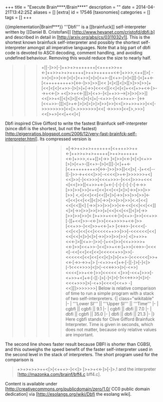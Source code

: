 +++
title = "Execute Brain****/Brain****"
description = ""
date = 2014-04-21T13:42:25Z
aliases = []
[extra]
id = 17546
[taxonomies]
categories = []
tags = []
+++

{{implementation|Brainf***}}
'''Dbfi''' is a [[brainfuck]] self-interpreter written by [[Daniel B. Cristofani]] [http://www.hevanet.com/cristofd/dbfi.b] and described in detail in [http://arxiv.org/abs/cs/0311032v1]. This is the shortest known brainfuck self-interpreter and possibly the shortest self-interpreter amongst all imperative languages. Note that a big part of dbfi code is devoted to ASCII decoding, comment handling, and avoiding undefined behaviour. Removing this would reduce the size to nearly half.
 >>>+[[-]>>[-]++>+>+++++++[<++++>>++<-]++>>+>+>+++++[>++>++++++<<-]+>>>,<++[[>[
 ->>]<[>>]<<-]<[<]<+>>[>]>[<+>-[[<+>-]>]<[[[-]<]++<-[<+++++++++>[<->-]>>]>>]]<<
 ]<]<[[<]>[[>]>>[>>]+[<<]<[<]<+>>-]>[>]+[->>]<<<<[[<<]<[<]+<<[+>+<<-[>-->+<<-[>
 +<[>>+<<-]]]>[<+>-]<]++>>-->[>]>>[>>]]<<[>>+<[[<]<]>[[<<]<[<]+[-<+>>-[<<+>++>-
 [<->[<<+>>-]]]<[>+<-]>]>[>]>]>[>>]>>]<<[>>+>>+>>]<<[->>>>>>>>]<<[>.>>>>>>>]<<[
 >->>>>>]<<[>,>>>]<<[>+>]<<[+<<]<]

Dbfi inspired Clive Gifford to write the fastest Brainfuck self-interpreter (since dbfi is the shortest, but not the fastest) [http://eigenratios.blogspot.com/2006/12/very-fast-brainfck-self-interpreter.html]. Its compressed version is
 >>>>>+[->>++>+>+++++++[<++++>>++<-]++>>+>+>+++++[>++>++++++<<-]+>>>,<++[[>[->>
 ]<[>>]<<-]<[<]<+>>[>]>[<+>-[[<+>-]>]<[[[-]<]++<-[<+++++++++>[<->-]>>]>>]]<<]>[
 -]+<<[--[[-]>>->+<<<]>>[-<<<<[>+<-]>>>>>>+<]<<]>>[-]<<>>>[<<<+>>>-]<<<]>>>+<<<
 <[<<]>>[[<+>>+<-]+<-[-[-[-[-[-[-[->->>[>>]>>[>>]<+<[<<]<<[<<]<]>[->>[>>]>>[>>]
 <,<[<<]<<[<<]]<]>[->>[>>]>>[>>]<-<[<<]<<[<<]]<]>[->>[>>]>>[>>]<.<[<<]<<[<<]]<]
 >[->>[>>]>>[>>]<<-<<[<<]<<[<<]]<]>[->>[>>]>>[>>]+[<<]<<[<<]]<]>[->>[>>]>>[>>]<
 [>+>>+<<<-]>[<+>-]>>[<<+>>[-]]+<<[>>-<<-]>>[<<+>>>>+<<-]>>[<<+>>-]<<[>>+<<-]+>
 >[<<->>-]<<<<[-<<[<<]<<[<<]<<<<<++>>]>>[-<<<<<<[<<]<<[<<]<]>]<]>[->>[>>]>>[>>]
 <[>+>>+<<<-]>[[<+>-]>>[-]+<<]>>[<<+>>>>+<<-]>>[<<+>>-]<<[>>+<<-]+>>[<<->>-]<<<
 <[-<<[<<]<<[<<]<<<<<+>>]>>[-<<<<<<[<<]<<[<<]<]>]>[<+>-]<<<<<<[>>+<<-[->>->>+[>
 >>[-<+>>+<]+<-[-[[-]>[-]<]>[-1<<<+>>>]<]>[-<<<->>>]>[-<+>]<<<<[>>+<<-]>>]<<<<<
 <]>>[-<<+[>>>[-<+>>+<]+<-[-[[-]>[-]<]>[-1<<<->>>]<]>[-<<<+>>>]>[-<+>]<<<<[<<+>
 >-]<<]]]>>>>>>>]
Below is relative comparison of time to run a simple program with a stack of two self-interpreters.
{| class="wikitable"
|-
| '''Lower SI''' || '''Upper SI''' || '''Time'''
|-
| cgbfi || cgbfi || 9.1
|-
| cgbfi || dbfi || 7.0
|-
| dbfi || cgbfi || 35.0
|-
| dbfi || dbfi || 21.3
|-
|}
Here cgbfi stands for Clive Gifford Brainfuck Interpreter. Time is given in seconds, which does not matter, because only relative values are important.

The second line shows faster result because DBFI is shorter than CGBSI, and this outweighs the speed benefit of the faster self-interpreter used in the second level in the stack of interpreters. The short program used for the comparison is
 >+>+>+>+>++<[>[<+++>-]<<]> [>+>+<<-]>[-]>.!
and the interpreter [http://mazonka.com/brainf/bff4.c bff4.c].

Content is available under [http://creativecommons.org/publicdomain/zero/1.0/ CC0 public domain dedication] via [http://esolangs.org/wiki/Dbfi the esolang wiki].
